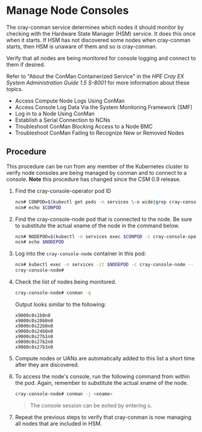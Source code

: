 # Manage Node Consoles

The cray-conman service determines which nodes it should monitor by checking with the Hardware State
Manager (HSM) service. It does this once when it starts. If HSM has not discovered some nodes when
cray-conman starts, then HSM is unaware of them and so is cray-conman.

Verify that all nodes are being monitored for console logging and connect to them if desired.

Refer to "About the ConMan Containerized Service" in the _HPE Cray EX System Administration Guide 1.5 S-8001_
for more information about these topics.

   * Access Compute Node Logs Using ConMan
   * Access Console Log Data Via the System Monitoring Framework (SMF)
   * Log in to a Node Using ConMan
   * Establish a Serial Connection to NCNs
   * Troubleshoot ConMan Blocking Access to a Node BMC
   * Troubleshoot ConMan Failing to Recognize New or Removed Nodes


## Procedure

This procedure can be run from any member of the Kubernetes cluster to verify node consoles are being managed
by conman and to connect to a console. **Note** this procedure has changed since the CSM 0.9 release.

1. Find the cray-console-operator pod ID
    ```bash
    ncn# CONPOD=$(kubectl get pods -n services \-o wide|grep cray-console-operator|awk '{print $1}')
    ncn# echo $CONPOD
    ```

1. Find the cray-console-node pod that is connected to the node. Be sure to substitute the actual xname of the node in the command below.
    ```bash
    ncn# NODEPOD=$(kubectl -n services exec $CONPOD -c cray-console-operator -- sh -c "/app/get-node <xname>" | jq .podname | sed 's/"//g')
    ncn# echo $NODEPOD
    ```

1. Log into the `cray-console-node` container in this pod:

   ```bash
   ncn# kubectl exec -n services -it $NODEPOD -c cray-console-node -- bash
   cray-console-node#
   ```

1. Check the list of nodes being monitored.

   ```bash
   cray-console-node# conman -q
   ```

   Output looks similar to the following:

   ```
   x9000c0s1b0n0
   x9000c0s20b0n0
   x9000c0s22b0n0
   x9000c0s24b0n0
   x9000c0s27b1n0
   x9000c0s27b2n0
   x9000c0s27b3n0
   ```

1. Compute nodes or UANs are automatically added to this list a short time after they are discovered.

1. To access the node's console, run the following command from within the pod. Again, remember to substitute the actual xname of the node.
    ```bash
    cray-console-node# conman -j <xname>
    ```
    
    > The console session can be exited by entering `&.`

1. Repeat the previous steps to verify that cray-conman is now managing all nodes that are included in HSM.

